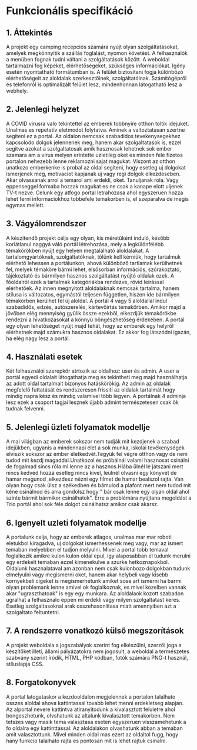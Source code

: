 # Funkcionális specifikáció

## 1. Áttekintés
A projekt egy camping recepciós számára nyújt olyan szolgáltatásokat, amelyek megkönnyítik a szállás foglalást, nyomon követést.
A felhasználók a menüben fognak tudni váltani a szolgáltatások között. A weboldal tartalmazni fog képeket, elérhetőségeket, szükséges információkat. Igény esetén nyomtatható formátumban is. A felület biztosítani fogja különböző elérhetőségeit az aloldalak szerkesztőinek, szolgáltatóinak.
Számítógépről és telefonról is optimalizált felület lesz, mindenhonnan látogatható lesz a webhely.

## 2. Jelenlegi helyzet
A COVID virusra valo tekintettel az emberek tobbnyire otthon toltik idejuket. Unalmas es repetativ eletmodot folytatva.
Aminek a valtoztatasan szertne segiteni ez a portal.
Az oldalon nemcsak szabadidos tevekenysegekhez kapcsolodo dolgok jelennenek meg, hanem akar szolgaltatasok is, ezzel segitve azokat a szolgaltatosak amik hasznosak lehetnek sok ember szamara am a virus melyen erintette uzletileg oket es minden fele fizetos portalon nehezebb lenne reklamozni sajat magukat.
Viszont az otthon unatkozo emberkenke is probal az oldal segiteni, hogy esetleg uj dolgokat ismerjenek meg, motivaciot kapjanak uj vagy regi dolgok elkezdeseben.
Akar olvassanak arrol a temarol ami erdekli, oket. Tanuljanak rola. Vagy eppenseggel formaba hozzak magukat es ne csak a kanape elott uljenek TV-t nezve.
Celunk egy atfogo portal letrahozasa ahol egyszeruen hozza lehet ferni informaciokhoz tobbefele temakorben is, el szeparalva de megis egymas mellett.

## 3. Vágyálomrendszer
A készítendő projekt célja egy olyan, kis méretűként induló, később korlátlanul naggyá váló portál létrehozása, mely a legkülönfélébb témakörökben nyújt egy helyen megtalálható aloldalakat. A tartalomgyártóknak, szolgáltatóknak, tőlünk kell kérniük, hogy tartalmuk elérhető lehessen a portálunkon, ahová különböző tartlamak kerülhetnek fel, melyek témaköre bármi lehet, elsősorban információs, szórakoztató, tájékoztató és bármilyen hasznos szolgáltatást nyújtó oldalak ezek. A főoldalról ezek a tartalmak kategóriákba rendezve, rövid leírással elérhetőek. Az innen megnyitott aloldalaknak nemcsak tartalma, hanem stílusa is változatos, egymástól teljesen független, hiszen ide bármilyen témakörben kerülhet fel új aloldal. A portál 4 vagy 5 aloldallal indul szabadidős, edzés, autószerelés, kártevőirtás témakörben. Amikor majd a jövőben elég mennyiség gyűlik össze ezekből, elkezdjük témakörökbe rendezni a hivatkozásokat a könnyű böngészhetőség érdekében. A portál egy olyan lehetőséget nyújt majd tehát, hogy az emberek egy helyről elérhetnek majd számukra hasznos oldalakat. Ez akkor fog látszódni igazán, ha elég nagy lesz a portál.

## 4. Használati esetek
Két felhasználói szerepkör atrtozik az oldalhoz: user és admin. A user a portál egyedi oldalait látogathatja meg és tekintheti meg majd használhatja az adott oldal tartalmait bizonyos hatáskörökig. Az admin az oldalak megfelelő futtatását és rendszeresen frissití az oldalak tartalmát hogy mindíg napra kész és mindíg valamivel több legyen. A portálnak 4 adminja lesz ezek a csoport tagjai lesznek újabb admint természetesen csak ők tudnak felvenni.

## 5. Jelenlegi üzleti folyamatok modellje
A mai világban az emberek sokszor nem tudják mit kezdjenek a szabad idejükben, ugyanis a mindennapi élet a sok munka, iskolai tevékenységek elviszik sokszor az ember életkedvét.Tegyük fel végre otthon vagy de nem tudod mit kezdj magaddal.Unatkozol és próbálnál valami hasznosat csinálni de fogalmad sincs róla mi lenne az a hasznos.Hiába ülnél le játszani mert nincs kedved hozzá esetleg nincs kivel, leülnél olvasni egy könyvet de hamar megunod ,elkezdesz nézni egy filmet de hamar bealszol rajta. Van olyan hogy csak ülsz a székedben és bámulod a plafont mert nem tudod mit kéne csinálnod és arra gondolsz hogy " bár csak lenne egy olyan oldal ahol szinte bármit bármikor csinálhatok". Erre a problémára nyújtana megoldást a Trio portál ahol sok féle dolgot csinálhatsz amikor csak akarsz.

## 6. Igenyelt uzleti folyamatok modellje
A portalunk celja, hogy az emberek atlagos, unalmas mar mar roboti eletukbol kiragadva, uj dolgokat ismerhessenek meg vagy, mar az ismert temaban melyebben el tudjon melyulni.
Mivel a portal tobb temaval foglalkozik amikre kulon kulon oldal epul, igy alaposabban el tudunk merulni egy erdekelt temaban ezzel kimenekulve a szurke hetkoznapokbol.
Oldalunk hasznalataval am azonban nem csak kulonbozo dolgokban tudunk elmelyulni vagy megismerni oket, hanem akar helybeli vagy kisebb kornyekbeli cigeket is megismerhetunk amiket sose art ismerni ha barmi olyan problemank lenne amivel ok foglalkoznak, es mivel kozelben vannak akar "ugraszthatoak" is egy egy munkara.
Az aloldalaok kozott szabadon ugralhat a felhasznalo eppen mi erdekli vagy milyen szolgaltatast keres.
Esetleg szolgaltasoknal arak osszehasonlitasa miatt amennyiben azt a szolgaltato feltuntetni.

## 7. A rendszerre vonatkozó külső megszorítások
A projekt weboldala a jogszabályok szerint fog elkészülni, szerzői joga a készítőket illeti, állami pályázatokra nem jogosult, a weboldal a természetes szabvány szerint íródik, HTML, PHP kódban, fotók számára PNG-t használ, stíluslapja CSS.


## 8. Forgatokonyvek
A portal latogataskor a kezdooldalon megjelennek a portalon talalhato osszes aloldal ahova kattintassal tovabb lehet menni erdekletseg alapjan.
Az alportal nevere kattintva atiranyitodunk a kivalasztott feluletre ahol bongeszhetunk, olvshatunk az altalunk kivalasztott temakorben.
Nem tetszes vagy masik tema valasztasa eseten egyszeruen visszamehetunk a fo oldalra egy kattinttassal.
Az aloldalakon olvashatunk abban a temaban amit valasztottunk. 
Mivel minden oldal mas ezert az oldaltol fugg, hogy hany funkcio talalhato rajta es pontosan mit is lehet rajtuk csinalni.
